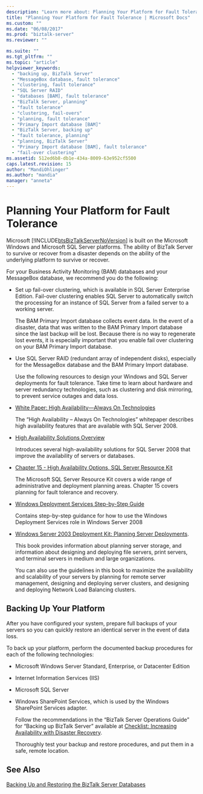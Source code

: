 ```yaml
---
description: "Learn more about: Planning Your Platform for Fault Tolerance"
title: "Planning Your Platform for Fault Tolerance | Microsoft Docs"
ms.custom: ""
ms.date: "06/08/2017"
ms.prod: "biztalk-server"
ms.reviewer: ""

ms.suite: ""
ms.tgt_pltfrm: ""
ms.topic: "article"
helpviewer_keywords:
  - "backing up, BizTalk Server"
  - "MessageBox database, fault tolerance"
  - "clustering, fault tolerance"
  - "SQL Server RAID"
  - "databases [BAM], fault tolerance"
  - "BizTalk Server, planning"
  - "fault tolerance"
  - "clustering, fail-overs"
  - "planning, fault tolerance"
  - "Primary Import database [BAM]"
  - "BizTalk Server, backing up"
  - "fault tolerance, planning"
  - "planning, BizTalk Server"
  - "Primary Import database [BAM], fault tolerance"
  - "fail-over clustering"
ms.assetid: 512ed6b8-db1e-434a-8009-63e952cf5500
caps.latest.revision: 15
author: "MandiOhlinger"
ms.author: "mandia"
manager: "anneta"
---
```

# Planning Your Platform for Fault Tolerance
Microsoft [!INCLUDE[btsBizTalkServerNoVersion](../includes/btsbiztalkservernoversion-md.md)] is built on the Microsoft Windows and Microsoft SQL Server platforms. The ability of BizTalk Server to survive or recover from a disaster depends on the ability of the underlying platform to survive or recover.

 For your Business Activity Monitoring (BAM) databases and your MessageBox database, we recommend you do the following:

- Set up fail-over clustering, which is available in SQL Server Enterprise Edition. Fail-over clustering enables SQL Server to automatically switch the processing for an instance of SQL Server from a failed server to a working server.

   The BAM Primary Import database collects event data. In the event of a disaster, data that was written to the BAM Primary Import database since the last backup will be lost. Because there is no way to regenerate lost events, it is especially important that you enable fail over clustering on your BAM Primary Import database.

- Use SQL Server RAID (redundant array of independent disks), especially for the MessageBox database and the BAM Primary Import database.

  Use the following resources to design your Windows and SQL Server deployments for fault tolerance. Take time to learn about hardware and server redundancy technologies, such as clustering and disk mirroring, to prevent service outages and data loss.

- [White Paper: High Availability—Always On Technologies](https://go.microsoft.com/fwlink/?LinkId=130376)

   The “High Availability – Always On Technologies” whitepaper describes high availability features that are available with SQL Server 2008.

- [High Availability Solutions Overview](https://go.microsoft.com/fwlink/?LinkId=130377)

   Introduces several high-availability solutions for SQL Server 2008 that improve the availability of servers or databases.

- [Chapter 15 - High Availability Options, SQL Server Resource Kit](https://go.microsoft.com/fwlink/?LinkId=24431)

   The Microsoft SQL Server Resource Kit covers a wide range of administrative and deployment planning areas. Chapter 15 covers planning for fault tolerance and recovery.

- [Windows Deployment Services Step-by-Step Guide](https://go.microsoft.com/fwlink/?LinkId=130379)

   Contains step-by-step guidance for how to use the Windows Deployment Services role in Windows Server 2008

- [Windows Server 2003 Deployment Kit: Planning Server Deployments](https://go.microsoft.com/fwlink/?LinkId=24433).

   This book provides information about planning server storage, and information about designing and deploying file servers, print servers, and terminal servers in medium and large organizations.

   You can also use the guidelines in this book to maximize the availability and scalability of your servers by planning for remote server management, designing and deploying server clusters, and designing and deploying Network Load Balancing clusters.

## Backing Up Your Platform
 After you have configured your system, prepare full backups of your servers so you can quickly restore an identical server in the event of data loss.

 To back up your platform, perform the documented backup procedures for each of the following technologies:

- Microsoft Windows Server Standard, Enterprise, or Datacenter Edition

- Internet Information Services (IIS)

- Microsoft SQL Server

- Windows SharePoint Services, which is used by the Windows SharePoint Services adapter.

  Follow the recommendations in the “BizTalk Server Operations Guide” for “Backing up BizTalk Server” available at [Checklist: Increasing Availability with Disaster Recovery](https://go.microsoft.com/fwlink/?LinkId=130498).

  Thoroughly test your backup and restore procedures, and put them in a safe, remote location.

## See Also
 [Backing Up and Restoring the BizTalk Server Databases](../core/backing-up-and-restoring-the-biztalk-server-databases.md)
